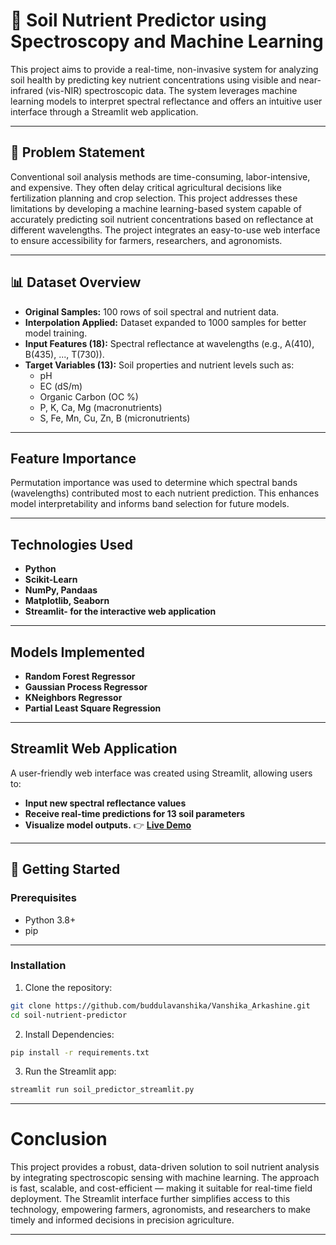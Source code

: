 # 🌱 Soil Nutrient Predictor using Spectroscopy and Machine Learning

This project aims to provide a real-time, non-invasive system for analyzing soil health by predicting key nutrient concentrations using visible and near-infrared (vis-NIR) spectroscopic data. The system leverages machine learning models to interpret spectral reflectance and offers an intuitive user interface through a Streamlit web application.

---

## 📌 Problem Statement

Conventional soil analysis methods are time-consuming, labor-intensive, and expensive. They often delay critical agricultural decisions like fertilization planning and crop selection. This project addresses these limitations by developing a machine learning-based system capable of accurately predicting soil nutrient concentrations based on reflectance at different wavelengths. The project integrates an easy-to-use web interface to ensure accessibility for farmers, researchers, and agronomists.

---

## 📊 Dataset Overview

- **Original Samples:** 100 rows of soil spectral and nutrient data.
- **Interpolation Applied:** Dataset expanded to 1000 samples for better model training.
- **Input Features (18):** Spectral reflectance at wavelengths (e.g., A(410), B(435), ..., T(730)).
- **Target Variables (13):** Soil properties and nutrient levels such as:
  - pH
  - EC (dS/m)
  - Organic Carbon (OC %)
  - P, K, Ca, Mg (macronutrients)
  - S, Fe, Mn, Cu, Zn, B (micronutrients)

---
## Feature Importance

Permutation importance was used to determine which spectral bands (wavelengths) contributed most to each nutrient prediction. This enhances model interpretability and informs band selection for future models.

---
## Technologies Used
- **Python**
- **Scikit-Learn**
- **NumPy, Pandaas**
- **Matplotlib, Seaborn**
- **Streamlit- for the interactive web application**

 ---
 ## Models Implemented
 - **Random Forest Regressor**
 - **Gaussian Process Regressor**
 - **KNeighbors Regressor**
 - **Partial Least Square Regression**
---
 
## Streamlit Web Application
A user-friendly web interface was created using Streamlit, allowing users to:
- **Input new spectral reflectance values**
- **Receive real-time predictions for 13 soil parameters**
- **Visualize model outputs.**
👉 **[Live Demo](https://arkashinevanshika.streamlit.app)**
---
## 🚀 Getting Started

### Prerequisites

- Python 3.8+
- pip
---
### Installation

1. Clone the repository:

```bash
git clone https://github.com/buddulavanshika/Vanshika_Arkashine.git
cd soil-nutrient-predictor
```
2. Install Dependencies:
```bash
pip install -r requirements.txt
```
3. Run the Streamlit app:
```bash
streamlit run soil_predictor_streamlit.py
```
---
# Conclusion
This project provides a robust, data-driven solution to soil nutrient analysis by integrating spectroscopic sensing with machine learning. The approach is fast, scalable, and cost-efficient — making it suitable for real-time field deployment. The Streamlit interface further simplifies access to this technology, empowering farmers, agronomists, and researchers to make timely and informed decisions in precision agriculture.

 ---  

